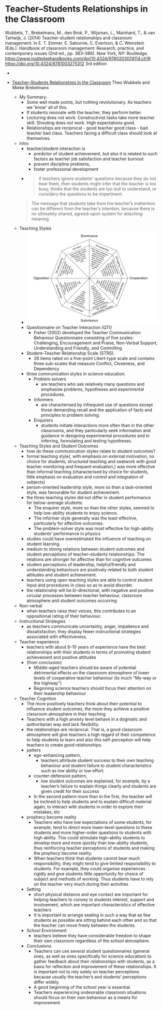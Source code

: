 Teacher–Students Relationships in the Classroom
===============================================


Wubbels, T., Brekelmans, M., den Brok, P., Wijsman, L., Mainhard, T., & van Tartwijk, J. (2014) Teacher-student relationships and classroom management. In E. T. Emmer, E. Sabornie, C. Evertson, & C. Weinstein (Eds.). Handbook of classroom management: Research, practice, and contemporary issues (2nd ed., pp. 363–386). New York, NY: Routledge.
https://www.routledgehandbooks.com/doi/10.4324/9780203074114.ch19
https://doi.org/10.4324/9781003275312 3rd edition
* [](https://www.researchgate.net/publication/292273258_Teacher-student_relationships_and_classroom_management)

* [Teacher–Students Relationships in the Classroom](https://faculty.ksu.edu.sa/sites/default/files/teacher-students_relationships_in_the_classroom.pdf) Theo Wubbels and Mieke Brekelmans
    * My Summary:
        * Some well made points, but nothing revolutionary. As teachers we 'know' all of this. 
        * If students resonate with the teacher, they perform better.
        * Lecturing does not work. Constructivist tasks take more teacher skill. Shouting does not work. High expectations good.
        * Relationships are reciprocal - good teacher good class - bad teacher bad class. Teachers facing a difficult class should look at themselves.
    * Intro
        * teacher/student interaction is 
            * predictor of student achievement, but also it is related to such factors as teacher job satisfaction and teacher burnout
            *  prevent discipline problems, 
            *  foster professional development
        * > if teachers ignore students’ questions because they do not hear them, then students might infer that the teacher is too busy, thinks that the students are too dull to understand, or considers the questions to be impertinent.
        > The message that students take from the teacher’s inattention can be different from the teacher’s intention, because there is no ultimately shared, agreed-upon system for attaching meaning
    * Teaching Styles
        * ![Graph of interactions - axis Opposition->Cooperation - axis Submission Dominance](../_images/teacher_interactions.gif)
        * Questionnaire on Teacher Interaction (QTI)
            * Fisher (2002) developed the Teacher Communication Behaviour Questionnaire consisting of five scales: Challenging, Encouragement and Praise, Non-Verbal Support, Understanding and Friendly, and Controlling
        * Student–Teacher Relationship Scale (STRS). 
            * 28 items rated on a five-point Likert-type scale and contains three sub-scales that measure Conflict, Closeness, and Dependency
        * three communication styles in science education. 
            * Problem solvers
                * are teachers who ask relatively many questions and emphasise problems, hypotheses and experimental procedures. 
            * Informers 
                * are characterised by infrequent use of questions except those demanding recall and the application of facts and principles to problem solving. 
            * Enquirers
                * students initiate interactions more often than in the other classrooms, and they particularly seek information and guidance in designing experimental procedures and in inferring, formulating and testing hypotheses.
    * Teaching Styles and Student Outcomes
        * how do these communication styles relate to student outcomes?
        * formal teaching style(, with emphasis on external motivation, no choice for students, structured teaching and seatwork with good teacher monitoring and frequent evaluation,) was more effective than informal teaching (characterised by choice for students, little emphasis on evaluation and control and integration of subjects)
        * person-oriented leadership style, more so than a task-oriented style, was favourable for student achievement.
        * the three teaching styles did not differ in student performance for below-average students.
            * The enquirer style, more so than the other styles, seemed to help low-ability students to enjoy science. 
            * The informer style generally was the least effective, particularly for affective outcomes. 
            * The problem-solver style was most effective for high-ability students’ performance in physics
        * studies could have overestimated the influence of teaching on student learning.
        * medium to strong relations between student outcomes and student perceptions of teacher–students relationships. The relations are stronger for affective than for cognitive outcomes
        * student perceptions of leadership, helpful/friendly and understanding behaviours are positively related to both student attitudes and student achievement.
        * teachers using open teaching styles are able to control student input and procedures in class so as to avoid disorder.
        * the relationship will be bi-directional, with negative and positive circular processes between teacher behaviour, classroom atmosphere and student outcomes occurring
    * Non-verbal
        * when teachers raise their voices, this contributes to an oppositional rating of their behaviour.
    * Instructional Strategies
        * as teachers communicate uncertainty, anger, impatience and dissatisfaction, they display fewer instructional strategies associated with effectiveness.
    * Teacher experience
        * teachers with about 6–10 years of experience have the best relationships with their students in terms of promoting student achievement and positive attitudes
        * (from conclusion)
            * Middle-aged teachers should be aware of potential detrimental effects on the classroom atmosphere of lower levels of cooperative teacher behaviour (to much "My-way or the highway")
            * Beginning science teachers should focus their attention on their leadership behaviour
    * Teacher Cognition
        * The more positively teachers think about their potential to influence student outcomes, the more they achieve a positive classroom atmosphere in their teaching
        * Teachers with a high anxiety level behave in a dogmatic and authoritarian way and lack flexibility.
        *  the relationships are reciprocal. That is, a good classroom atmosphere will give teachers a high regard of their competence to help students to learn and also this self-perception will help teachers to create good relationships.
        * patters
            *  ego-enhancing pattern, 
                *  teachers attribute student success to their own teaching behaviour and student failure to student characteristics such as low ability or low effort. 
            *  counter-defensive pattern, 
                *  low student outcomes are explained, for example, by a teacher’s failure to explain things clearly and students are given credit for their success
            *  In the second pattern more than in the first, the teacher will be inclined to help students and to explain difficult material again, to interact with students in order to explore their mistakes, etc
        *  prophecy become reality
            *  Teachers who have low expectations of some students, for example, tend to direct more lower-level questions to these students and more higher-order questions to students with high ability. This could stimulate high-ability students to develop more and more quickly than low-ability students, thus reinforcing teacher perceptions of students and making the prophecy become reality.
            *  When teachers think that students cannot bear much responsibility, they might tend to give limited responsibility to students. For example, they could organise experiences rigidly and give students little opportunity for choice of subject and methods of working. Thus students have to rely on the teacher very much during their activities
        * Setting
            * short physical distance and eye contact are important for helping teachers to convey to students interest, support and involvement, which are important characteristics of effective teachers
            *  It is important to arrange seating in such a way that as few students as possible are sitting behind each other and so that the teacher can move freely between the students.
        *  School Environment
            * teachers believe they have considerable freedom to shape their own classroom regardless of the school atmosphere.
        * Conclusions
            * Teachers can use several student questionnaires (general ones, as well as ones specifically for science education) to gather feedback about their relationships with students, as a basis for reflection and improvement of these relationships. It is important not to rely solely on teacher perceptions because usually the teacher’s and students’ perceptions differ widely.
            * A good beginning of the school year is essential. 
            * Teachers experiencing undesirable classroom situations should focus on their own behaviour as a means for improvement.
